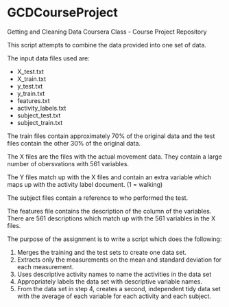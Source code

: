 GCDCourseProject
================

Getting and Cleaning Data Coursera Class - Course Project Repository

This script attempts to combine the data provided into one set of data.

The input data files used are:

* X_test.txt
* X_train.txt
* y_test.txt
* y_train.txt
* features.txt
* activity_labels.txt
* subject_test.txt
* subject_train.txt



The train files contain approximately 70% of the original data and the test files contain the other 30% of the original data.

The X files are the files with the actual movement data. They contain a large number of obersvations with 561 variables.

The Y files match up with the X files and contain an extra variable which maps up with the activity label document. (1 = walking)

The subject files contain a reference to who performed the test.

The features file contains the description of the column of the variables.  There are 561 descriptions which match up with the 561 variables in the X files.

The purpose of the assignment is to write a script which does the following:
1. Merges the training and the test sets to create one data set.
2. Extracts only the measurements on the mean and standard deviation for each measurement. 
3. Uses descriptive activity names to name the activities in the data set
4. Appropriately labels the data set with descriptive variable names. 
5. From the data set in step 4, creates a second, independent tidy data set with the average of each variable for each activity and each subject.

